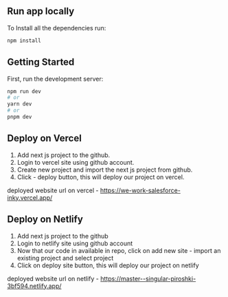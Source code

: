 ## Run app locally

 To Install all the dependencies run:
 ```bash
npm install
```
  
## Getting Started

First, run the development server:

```bash
npm run dev
# or
yarn dev
# or
pnpm dev
```

## Deploy on Vercel
1. Add next js project to the github.
2. Login to vercel site using github account.
3. Create new project and import the next js project from github.
4. Click - deploy button, this will deploy our project on vercel.

deployed website url on vercel - https://we-work-salesforce-inky.vercel.app/


## Deploy on Netlify
1. Add next js project to the github
2. Login to netlify site using github account
3. Now that our code in available in repo, click on add new site - import an existing project  and select project
4. Click on deploy site button, this will deploy our project on netlify

deployed website url on netlify - https://master--singular-piroshki-3bf594.netlify.app/
